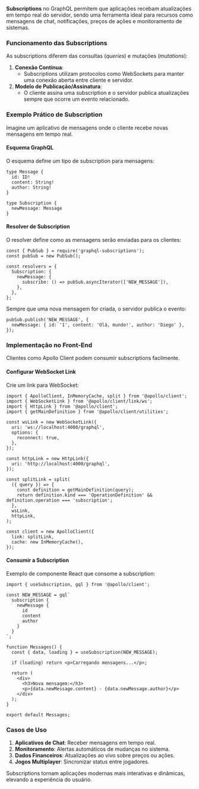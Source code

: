 **Subscriptions** no GraphQL permitem que aplicações recebam atualizações em tempo real do servidor, sendo uma ferramenta ideal para recursos como mensagens de chat, notificações, preços de ações e monitoramento de sistemas.

### **Funcionamento das Subscriptions**

As subscriptions diferem das consultas (_queries_) e mutações (_mutations_):

1. **Conexão Contínua**:
    - Subscriptions utilizam protocolos como WebSockets para manter uma conexão aberta entre cliente e servidor.
2. **Modelo de Publicação/Assinatura**:
    - O cliente assina uma subscription e o servidor publica atualizações sempre que ocorre um evento relacionado.

### **Exemplo Prático de Subscription**

Imagine um aplicativo de mensagens onde o cliente recebe novas mensagens em tempo real.

#### **Esquema GraphQL**

O esquema define um tipo de subscription para mensagens:

```
type Message {
  id: ID!
  content: String!
  author: String!
}

type Subscription {
  newMessage: Message
}
```

#### **Resolver de Subscription**

O resolver define como as mensagens serão enviadas para os clientes:

```
const { PubSub } = require('graphql-subscriptions');
const pubSub = new PubSub();

const resolvers = {
  Subscription: {
    newMessage: {
      subscribe: () => pubSub.asyncIterator(['NEW_MESSAGE']),
    },
  },
};
```

Sempre que uma nova mensagem for criada, o servidor publica o evento:

```
pubSub.publish('NEW_MESSAGE', {
  newMessage: { id: '1', content: 'Olá, mundo!', author: 'Diego' },
});
```

### **Implementação no Front-End**

Clientes como Apollo Client podem consumir subscriptions facilmente.

#### **Configurar WebSocket Link**

Crie um link para WebSocket:

```
import { ApolloClient, InMemoryCache, split } from '@apollo/client';
import { WebSocketLink } from '@apollo/client/link/ws';
import { HttpLink } from '@apollo/client';
import { getMainDefinition } from '@apollo/client/utilities';

const wsLink = new WebSocketLink({
  uri: 'ws://localhost:4000/graphql',
  options: {
    reconnect: true,
  },
});

const httpLink = new HttpLink({
  uri: 'http://localhost:4000/graphql',
});

const splitLink = split(
  ({ query }) => {
    const definition = getMainDefinition(query);
    return definition.kind === 'OperationDefinition' && definition.operation === 'subscription';
  },
  wsLink,
  httpLink,
);

const client = new ApolloClient({
  link: splitLink,
  cache: new InMemoryCache(),
});
```

#### **Consumir a Subscription**

Exemplo de componente React que consome a subscription:

```
import { useSubscription, gql } from '@apollo/client';

const NEW_MESSAGE = gql`
  subscription {
    newMessage {
      id
      content
      author
    }
  }
`;

function Messages() {
  const { data, loading } = useSubscription(NEW_MESSAGE);

  if (loading) return <p>Carregando mensagens...</p>;

  return (
    <div>
      <h3>Nova mensagem:</h3>
      <p>{data.newMessage.content} - {data.newMessage.author}</p>
    </div>
  );
}

export default Messages;
```

### **Casos de Uso**

1. **Aplicativos de Chat**: Receber mensagens em tempo real.
2. **Monitoramento**: Alertas automáticos de mudanças no sistema.
3. **Dados Financeiros**: Atualizações ao vivo sobre preços ou ações.
4. **Jogos Multiplayer**: Sincronizar status entre jogadores.

Subscriptions tornam aplicações modernas mais interativas e dinâmicas, elevando a experiência do usuário.

